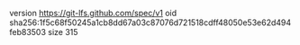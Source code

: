 version https://git-lfs.github.com/spec/v1
oid sha256:1f5c68f50245a1cb8dd67a03c87076d721518cdff48050e53e62d494feb83503
size 315
